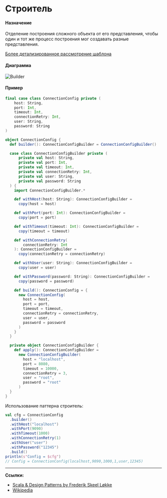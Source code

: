 # Строитель

#### Назначение

Отделение построения сложного объекта от его представления, 
чтобы один и тот же процесс построения мог создавать разные представления.

[Более детализированное рассмотрение шаблона](https://scalabook.gitflic.space/docs/blog/builder-pattern)

#### Диаграмма

![Builder](https://upload.wikimedia.org/wikipedia/ru/2/28/Builder.gif)

#### Пример

```scala
final case class ConnectionConfig private (
    host: String,
    port: Int,
    timeout: Int,
    connectionRetry: Int,
    user: String,
    password: String
)

object ConnectionConfig {
  def builder(): ConnectionConfigBuilder = ConnectionConfigBuilder()

  case class ConnectionConfigBuilder private (
      private val host: String,
      private val port: Int,
      private val timeout: Int,
      private val connectionRetry: Int,
      private val user: String,
      private val password: String
  ) {
    import ConnectionConfigBuilder.*

    def withHost(host: String): ConnectionConfigBuilder =
      copy(host = host)

    def withPort(port: Int): ConnectionConfigBuilder =
      copy(port = port)

    def withTimeout(timeout: Int): ConnectionConfigBuilder =
      copy(timeout = timeout)

    def withConnectionRetry(
        connectionRetry: Int
    ): ConnectionConfigBuilder =
      copy(connectionRetry = connectionRetry)

    def withUser(user: String): ConnectionConfigBuilder =
      copy(user = user)

    def withPassword(password: String): ConnectionConfigBuilder =
      copy(password = password)

    def build(): ConnectionConfig = {
      new ConnectionConfig(
        host = host,
        port = port,
        timeout = timeout,
        connectionRetry = connectionRetry,
        user = user,
        password = password
      )
    }
  }

  private object ConnectionConfigBuilder {
    def apply(): ConnectionConfigBuilder =
      new ConnectionConfigBuilder(
        host = "localhost",
        port = 8080,
        timeout = 10000,
        connectionRetry = 3,
        user = "root",
        password = "root"
      )
  }
}
```

Использование паттерна строитель:

```scala
val cfg = ConnectionConfig
  .builder()
  .withHost("localhost")
  .withPort(9090)
  .withTimeout(1000)
  .withConnectionRetry(1)
  .withUser("user")
  .withPassword("12345")
  .build()
println(s"Config = $cfg")
// Config = ConnectionConfig(localhost,9090,1000,1,user,12345)
```


---

**Ссылки:**

- [Scala & Design Patterns by Frederik Skeel Løkke](https://www.scala-lang.org/old/sites/default/files/FrederikThesis.pdf)
- [Wikipedia](https://en.wikipedia.org/wiki/Builder_pattern)
